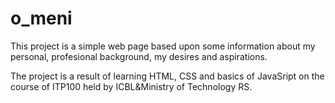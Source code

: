 # o_meni
This project is a simple web page based upon some information about my personal, profesional background, my desires and aspirations. 

The project is a result of learning HTML, CSS and basics of JavaSript on the course of ITP100 held by ICBL&Ministry of Technology RS.
